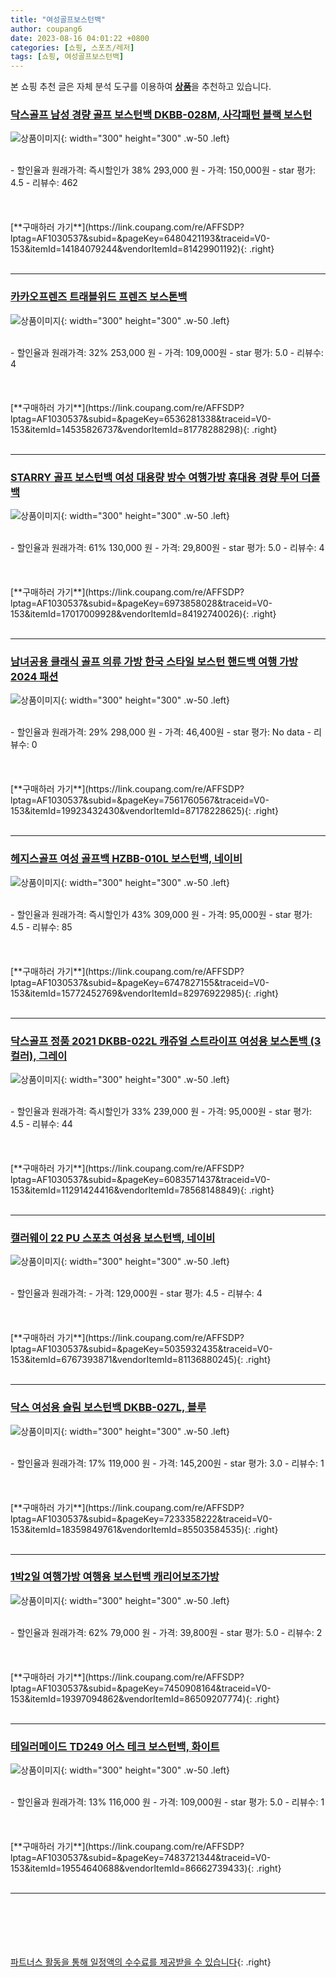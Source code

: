```yaml
---
title: "여성골프보스턴백"
author: coupang6
date: 2023-08-16 04:01:22 +0800
categories: [쇼핑, 스포츠/레저]
tags: [쇼핑, 여성골프보스턴백]
---
```


본 쇼핑 추천 글은 자체 분석 도구를 이용하여 [**상품**](https://link.coupang.com/a/bao1ui)을 추천하고 있습니다.

### [닥스골프 남성 경량 골프 보스턴백 DKBB-028M, 사각패턴 블랙 보스턴](https://link.coupang.com/re/AFFSDP?lptag=AF1030537&subid=&pageKey=6480421193&traceid=V0-153&itemId=14184079244&vendorItemId=81429901192)

![상품이미지](https://thumbnail6.coupangcdn.com/thumbnails/remote/230x230ex/image/vendor_inventory/7710/70e01c5305293bbded878cdeb12a8aa4c8e231e7fa52ab7d1b9c6354b29d.jpg){: width="300" height="300" .w-50 .left}


<br>
- 할인율과 원래가격: 즉시할인가 38%  293,000   원
- 가격: 150,000원
- star 평가: 4.5
- 리뷰수: 462
<br>
<br>
<br>
<br>
[**구매하러 가기**](https://link.coupang.com/re/AFFSDP?lptag=AF1030537&subid=&pageKey=6480421193&traceid=V0-153&itemId=14184079244&vendorItemId=81429901192){: .right}
<br>
<br>

---

### [카카오프렌즈 트래블위드 프렌즈 보스톤백](https://link.coupang.com/re/AFFSDP?lptag=AF1030537&subid=&pageKey=6536281338&traceid=V0-153&itemId=14535826737&vendorItemId=81778288298)

![상품이미지](https://thumbnail10.coupangcdn.com/thumbnails/remote/230x230ex/image/retail/images/2022/05/23/9/8/c47f268a-b16b-4555-a11c-b8a0a32cc490.jpg){: width="300" height="300" .w-50 .left}


<br>
- 할인율과 원래가격: 32%  253,000   원
- 가격: 109,000원
- star 평가: 5.0
- 리뷰수: 4
<br>
<br>
<br>
<br>
[**구매하러 가기**](https://link.coupang.com/re/AFFSDP?lptag=AF1030537&subid=&pageKey=6536281338&traceid=V0-153&itemId=14535826737&vendorItemId=81778288298){: .right}
<br>
<br>

---

### [STARRY 골프 보스턴백 여성 대용량 방수 여행가방 휴대용 경량 투어 더플백](https://link.coupang.com/re/AFFSDP?lptag=AF1030537&subid=&pageKey=6973858028&traceid=V0-153&itemId=17017009928&vendorItemId=84192740026)

![상품이미지](https://thumbnail6.coupangcdn.com/thumbnails/remote/230x230ex/image/vendor_inventory/6891/269a6392d3be924f779326a3d1d3ef454594268cebad16d33bc3453c90ab.jpg){: width="300" height="300" .w-50 .left}


<br>
- 할인율과 원래가격: 61%  130,000   원
- 가격: 29,800원
- star 평가: 5.0
- 리뷰수: 4
<br>
<br>
<br>
<br>
[**구매하러 가기**](https://link.coupang.com/re/AFFSDP?lptag=AF1030537&subid=&pageKey=6973858028&traceid=V0-153&itemId=17017009928&vendorItemId=84192740026){: .right}
<br>
<br>

---

### [남녀공용 클래식 골프 의류 가방 한국 스타일 보스턴 핸드백 여행 가방 2024 패션](https://link.coupang.com/re/AFFSDP?lptag=AF1030537&subid=&pageKey=7561760567&traceid=V0-153&itemId=19923432430&vendorItemId=87178228625)

![상품이미지](https://thumbnail6.coupangcdn.com/thumbnails/remote/230x230ex/image/vendor_inventory/48b5/9cc84a2ccafb636a415916abca7b797d6a318985115fdeaab7f34fafb73f.jpg){: width="300" height="300" .w-50 .left}


<br>
- 할인율과 원래가격: 29%  298,000   원
- 가격: 46,400원
- star 평가: No data
- 리뷰수: 0
<br>
<br>
<br>
<br>
[**구매하러 가기**](https://link.coupang.com/re/AFFSDP?lptag=AF1030537&subid=&pageKey=7561760567&traceid=V0-153&itemId=19923432430&vendorItemId=87178228625){: .right}
<br>
<br>

---

### [헤지스골프 여성 골프백 HZBB-010L 보스턴백, 네이비](https://link.coupang.com/re/AFFSDP?lptag=AF1030537&subid=&pageKey=6747827155&traceid=V0-153&itemId=15772452769&vendorItemId=82976922985)

![상품이미지](https://thumbnail6.coupangcdn.com/thumbnails/remote/230x230ex/image/vendor_inventory/3853/454ef2fa892827410384e297faf1f993ed3bda80dd0befc2f2ca0bad9cca.jpg){: width="300" height="300" .w-50 .left}


<br>
- 할인율과 원래가격: 즉시할인가 43%  309,000   원
- 가격: 95,000원
- star 평가: 4.5
- 리뷰수: 85
<br>
<br>
<br>
<br>
[**구매하러 가기**](https://link.coupang.com/re/AFFSDP?lptag=AF1030537&subid=&pageKey=6747827155&traceid=V0-153&itemId=15772452769&vendorItemId=82976922985){: .right}
<br>
<br>

---

### [닥스골프 정품 2021 DKBB-022L 캐쥬얼 스트라이프 여성용 보스톤백 (3컬러), 그레이](https://link.coupang.com/re/AFFSDP?lptag=AF1030537&subid=&pageKey=6083571437&traceid=V0-153&itemId=11291424416&vendorItemId=78568148849)

![상품이미지](https://thumbnail7.coupangcdn.com/thumbnails/remote/230x230ex/image/vendor_inventory/67d9/76df13eff095aa3ad1a6cf2d8a11fbbe1342d9592e41604e8aeb52171891.jpg){: width="300" height="300" .w-50 .left}


<br>
- 할인율과 원래가격: 즉시할인가 33%  239,000   원
- 가격: 95,000원
- star 평가: 4.5
- 리뷰수: 44
<br>
<br>
<br>
<br>
[**구매하러 가기**](https://link.coupang.com/re/AFFSDP?lptag=AF1030537&subid=&pageKey=6083571437&traceid=V0-153&itemId=11291424416&vendorItemId=78568148849){: .right}
<br>
<br>

---

### [캘러웨이 22 PU 스포츠 여성용 보스턴백, 네이비](https://link.coupang.com/re/AFFSDP?lptag=AF1030537&subid=&pageKey=5035932435&traceid=V0-153&itemId=6767393871&vendorItemId=81136880245)

![상품이미지](https://thumbnail8.coupangcdn.com/thumbnails/remote/230x230ex/image/vendor_inventory/0cc4/f3bf6f956a24b374db126aa5d30dcaa5256ffb658ed12ca31476f0777935.jpg){: width="300" height="300" .w-50 .left}


<br>
- 할인율과 원래가격: 
- 가격: 129,000원
- star 평가: 4.5
- 리뷰수: 4
<br>
<br>
<br>
<br>
[**구매하러 가기**](https://link.coupang.com/re/AFFSDP?lptag=AF1030537&subid=&pageKey=5035932435&traceid=V0-153&itemId=6767393871&vendorItemId=81136880245){: .right}
<br>
<br>

---

### [닥스 여성용 슬림 보스턴백 DKBB-027L, 블루](https://link.coupang.com/re/AFFSDP?lptag=AF1030537&subid=&pageKey=7233358222&traceid=V0-153&itemId=18359849761&vendorItemId=85503584535)

![상품이미지](https://thumbnail10.coupangcdn.com/thumbnails/remote/230x230ex/image/rs_quotation_api/twoom4ur/401f2167badf4ef68ef5ad2f05d63e40.jpg){: width="300" height="300" .w-50 .left}


<br>
- 할인율과 원래가격: 17%  119,000   원
- 가격: 145,200원
- star 평가: 3.0
- 리뷰수: 1
<br>
<br>
<br>
<br>
[**구매하러 가기**](https://link.coupang.com/re/AFFSDP?lptag=AF1030537&subid=&pageKey=7233358222&traceid=V0-153&itemId=18359849761&vendorItemId=85503584535){: .right}
<br>
<br>

---

### [1박2일 여행가방 여행용 보스턴백 캐리어보조가방](https://link.coupang.com/re/AFFSDP?lptag=AF1030537&subid=&pageKey=7450908164&traceid=V0-153&itemId=19397094862&vendorItemId=86509207774)

![상품이미지](https://thumbnail6.coupangcdn.com/thumbnails/remote/230x230ex/image/vendor_inventory/b186/0509da3bf4cb7e8edcf751ac64f0397421c6d3686d417c29d7ed0964815f.jpg){: width="300" height="300" .w-50 .left}


<br>
- 할인율과 원래가격: 62%  79,000   원
- 가격: 39,800원
- star 평가: 5.0
- 리뷰수: 2
<br>
<br>
<br>
<br>
[**구매하러 가기**](https://link.coupang.com/re/AFFSDP?lptag=AF1030537&subid=&pageKey=7450908164&traceid=V0-153&itemId=19397094862&vendorItemId=86509207774){: .right}
<br>
<br>

---

### [테일러메이드 TD249 어스 테크 보스턴백, 화이트](https://link.coupang.com/re/AFFSDP?lptag=AF1030537&subid=&pageKey=7483721344&traceid=V0-153&itemId=19554640688&vendorItemId=86662739433)

![상품이미지](https://thumbnail7.coupangcdn.com/thumbnails/remote/230x230ex/image/vendor_inventory/3a09/795284206215435654b3afae42b22110c12896db99d0f2646f32129b1d9c.jpg){: width="300" height="300" .w-50 .left}


<br>
- 할인율과 원래가격: 13%  116,000   원
- 가격: 109,000원
- star 평가: 5.0
- 리뷰수: 1
<br>
<br>
<br>
<br>
[**구매하러 가기**](https://link.coupang.com/re/AFFSDP?lptag=AF1030537&subid=&pageKey=7483721344&traceid=V0-153&itemId=19554640688&vendorItemId=86662739433){: .right}
<br>
<br>

---
<br><br><br><br><br> [파트너스 활동을 통해 일정액의 수수료를 제공받을 수 있습니다](https://link.coupang.com/a/bao1ui){: .right}